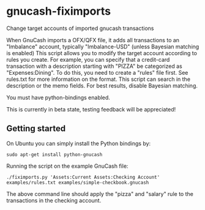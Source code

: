 gnucash-fiximports
==================

Change target accounts of imported gnucash transactions

When GnuCash imports a OFX/QFX file, it adds all transactions to an
"Imbalance" account, typically "Imbalance-USD" (unless Bayesian matching
is enabled)
This script allows you to modify the target account according to rules
you create. For example, you can specify that a credit-card transaction
with a description starting with "PIZZA" be categorized as "Expenses:Dining".
To do this, you need to create a "rules" file first. See rules.txt for
more information on the format.
This script can search in the description or the memo fields.
For best results, disable Bayesian matching.

You must have python-bindings enabled.

This is currently in beta state, testing feedback will be appreciated!

Getting started
---------------

On Ubuntu you can simply install the Python bindings by:

    sudo apt-get install python-gnucash

Running the script on the example GnuCash file:

    ./fiximports.py 'Assets:Current Assets:Checking Account' examples/rules.txt examples/simple-checkbook.gnucash 

The above command line should apply the "pizza" and "salary" rule to the transactions in the checking account.
